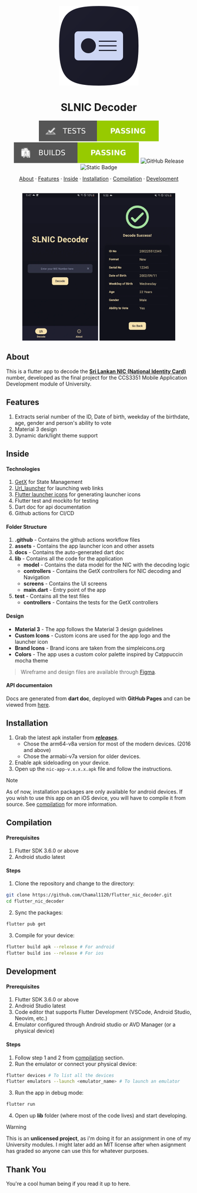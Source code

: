 <div align="center">

<img src="https://raw.githubusercontent.com/Chamal1120/flutter-nic-decoder/refs/heads/main/repo-assets/app-logo.svg">

# SLNIC Decoder

![Test Status](https://raw.githubusercontent.com/Chamal1120/flutter-nic-decoder/refs/heads/main/.github/assets/test-status.svg)
![Build Status](https://raw.githubusercontent.com/Chamal1120/flutter-nic-decoder/refs/heads/main/.github/assets/build-status.svg)
![GitHub Release](https://img.shields.io/github/v/release/Chamal1120/flutter-nic-decoder?display_name=release&style=for-the-badge&logo=android&logoColor=ffffff&color=%23fab387)
![Static Badge](https://img.shields.io/badge/code_style-dart_analyzer-%230075BA?style=for-the-badge&logo=coder)

[About](#about) · [Features](#features) · [Inside](#inside) · [Installation](#installation) · [Compilation](#compilation) · [Development](#development)

</div>

<br>

<div align="center">
   <img src="https://raw.githubusercontent.com/Chamal1120/flutter-nic-decoder/refs/heads/main/repo-assets/Screenshot_1.webp" height="400px">
   <img src="https://raw.githubusercontent.com/Chamal1120/flutter-nic-decoder/refs/heads/main/repo-assets/Screenshot_2.webp" height="400px">
</div>

## About

This is a flutter app to decode the <a href="https://en.wikipedia.org/wiki/National_identity_card_(Sri_Lanka)#NIC_number"  target="blank">**Sri Lankan NIC (National Identity Card)**</a> number, developed as the final project for the CCS3351 Mobile Application Development module of University.

## Features

1. Extracts serial number of the ID, Date of birth, weekday of the birthdate, age, gender and person's ability to vote
2. Material 3 design
3. Dynamic dark/light theme support

## Inside

#### Technologies

1. <a href="https://github.com/jonataslaw/getx" target="blank">GetX</a> for State Management
2. <a href="https://pub.dev/packages/url_launcher" target="blank">Url_launcher</a> for launching web links
3. <a href="https://pub.dev/packages/flutter_launcher_icons" target="blank">Flutter launcher icons</a> for generating launcher icons
4. Flutter test and mockito for testing
5. Dart doc for api documentation
5. Github actions for CI/CD

#### Folder Structure

1. **.github** - Contains the github actions workflow files
2. **assets** - Contains the app launcher icon and other assets
3. **docs** - Contains the auto-generated dart doc
3. **lib** - Contains all the code for the application
   - **model** - Contains the data model for the NIC with the decoding logic
   - **controllers** - Contains the GetX controllers for NIC decoding and Navigation
   - **screens** - Contains the UI screens
   - **main.dart** - Entry point of the app
4. **test** - Contains all the test files
   - **controllers** - Contains the tests for the GetX controllers

#### Design

* **Material 3** - The app follows the Material 3 design guidelines
* **Custom Icons** - Custom icons are used for the app logo and the launcher icon
* **Brand Icons** - Brand icons are taken from the simpleicons.org
* **Colors** - The app uses a custom color palette inspired by Catppuccin mocha theme

> Wireframe and design files are available through [Figma](https://www.figma.com/design/yed2MidDLrrxfuOhOy0JMF/flutter_nic_decoder_prototype?node-id=0-1&t=9adQaX9o6tSPwVD2-1).

#### API documentaion

Docs are generated from **dart doc**, deployed with **GitHub Pages** and can be viewed from [here](https://chamal1120.github.io/slnic-decoder/).

## Installation

1. Grab the latest apk installer from ***[releases](https://github.com/Chamal1120/flutter_nic_decoder/releases)***.
    - Chose the arm64-v8a version for most of the modern devices. (2016 and above)
    - Chose the armabi-v7a version for older devices.
2. Enable apk sideloading on your device.
3. Open up the `nic-app-v.x.x.x.apk` file and follow the instructions.

> [!NOTE]
> As of now, installation packages are only available for android devices. If you wish to use this app on an iOS device, you will have to compile it from source. See [compilation](#compilation) for more information.

## Compilation

#### Prerequisites

1. Flutter SDK 3.6.0 or above
2. Android studio latest

#### Steps

1. Clone the repository and change to the directory:

```bash
git clone https://github.com/Chamal1120/flutter_nic_decoder.git
cd flutter_nic_decoder
```

2. Sync the packages:

```bash
flutter pub get
```

3. Compile for your device:

```bash
flutter build apk --release # For android
flutter build ios --release # For ios
```

## Development

#### Prerequisites

1. Flutter SDK 3.6.0 or above
2. Android Studio latest
3. Code editor that supports Flutter Development (VSCode, Android Studio, Neovim, etc.)
4. Emulator configured through Android studio or AVD Manager (or a physical device)

#### Steps

1. Follow step 1 and 2 from [compilation](#compilation) section.
2. Run the emulator or connect your physical device:

```bash
flutter devices # To list all the devices
flutter emulators --launch <emulator_name> # To launch an emulator
```

3. Run the app in debug mode:

```bash
flutter run
```

4. Open up **lib** folder (where most of the code lives) and start developing.

> [!WARNING]
> This is an **unlicensed project**, as i'm doing it for an assignment in one of my University modules.
> I might later add an MIT license after when asignment has graded so anyone can use this for whatever purposes.

## Thank You

You're a cool human being if you read it up to here.
